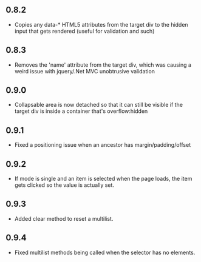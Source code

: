## 0.8.2

- Copies any data-* HTML5 attributes from the target div to the hidden input that gets rendered (useful for validation and such)

## 0.8.3

- Removes the 'name' attribute from the target div, which was causing a weird issue with jquery/.Net MVC unobtrusive validation

## 0.9.0

- Collapsable area is now detached so that it can still be visible if the target div is inside a container that's overflow:hidden

## 0.9.1

- Fixed a positioning issue when an ancestor has margin/padding/offset

## 0.9.2

- If mode is single and an item is selected when the page loads, the item gets clicked so the value is actually set.

## 0.9.3

- Added clear method to reset a multilist.

## 0.9.4

- Fixed multilist methods being called when the selector has no elements. 